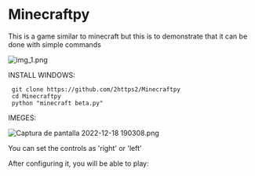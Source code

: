 # Minecraftpy
This is a game similar to minecraft but this is to demonstrate that it can be done with simple commands

![img_1.png](img_1.png)


INSTALL WINDOWS:

     git clone https://github.com/2https2/Minecraftpy
     cd Minecraftpy
     python "minecraft beta.py"

IMEGES:

![Captura de pantalla 2022-12-18 190308.png](..%2F..%2F..%2F..%2FDownloads%2FCaptura%20de%20pantalla%202022-12-18%20190308.png)

You can set the controls as 'right' or 'left'

After configuring it, you will be able to play:



